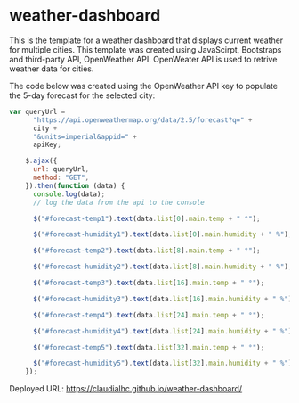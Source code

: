 # weather-dashboard
This is the template for a weather dashboard that displays current weather for multiple cities. This template was created using JavaScirpt, Bootstraps and third-party API, OpenWeather API. OpenWeater API is used to retrive weather data for cities. 

The code below was created using the OpenWeather API key to populate the 5-day forecast for the selected city:

```js
var queryUrl =
      "https://api.openweathermap.org/data/2.5/forecast?q=" +
      city +
      "&units=imperial&appid=" +
      apiKey;

    $.ajax({
      url: queryUrl,
      method: "GET",
    }).then(function (data) {
      console.log(data);
      // log the data from the api to the console

      $("#forecast-temp1").text(data.list[0].main.temp + " °");

      $("#forecast-humidity1").text(data.list[0].main.humidity + " %");

      $("#forecast-temp2").text(data.list[8].main.temp + " °");

      $("#forecast-humidity2").text(data.list[8].main.humidity + " %");

      $("#forecast-temp3").text(data.list[16].main.temp + " °");

      $("#forecast-humidity3").text(data.list[16].main.humidity + " %");

      $("#forecast-temp4").text(data.list[24].main.temp + " °");

      $("#forecast-humidity4").text(data.list[24].main.humidity + " %");

      $("#forecast-temp5").text(data.list[32].main.temp + " °");

      $("#forecast-humidity5").text(data.list[32].main.humidity + " %");
    });
```

Deployed URL: https://claudialhc.github.io/weather-dashboard/
